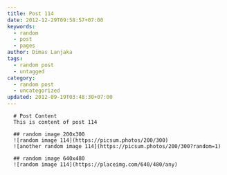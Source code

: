 ```yaml
---
title: Post 114
date: 2012-12-29T09:58:57+07:00
keywords:
  - random
  - post
  - pages
author: Dimas Lanjaka
tags:
  - random post
  - untagged
category:
  - random post
  - uncategorized
updated: 2012-09-19T03:48:30+07:00
---
```


      # Post Content
      This is content of post 114

      ## random image 200x300
      ![random image 114](https://picsum.photos/200/300)
      ![another random image 114](https://picsum.photos/200/300?random=1)

      ## random image 640x480
      ![random image 114](https://placeimg.com/640/480/any)
      